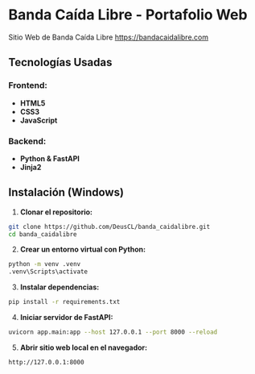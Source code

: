 # Banda Caída Libre - Portafolio Web
Sitio Web de Banda Caída Libre https://bandacaidalibre.com

## Tecnologías Usadas

### Frontend:
- **HTML5**
- **CSS3**
- **JavaScript**

### Backend:
- **Python & FastAPI**
- **Jinja2**

## Instalación (Windows)
1. **Clonar el repositorio:**
```bash
git clone https://github.com/DeusCL/banda_caidalibre.git
cd banda_caidalibre
```
2. **Crear un entorno virtual con Python:**
```bash
python -m venv .venv
.venv\Scripts\activate
```
3. **Instalar dependencias:**
```bash
pip install -r requirements.txt
```
4. **Iniciar servidor de FastAPI:**
```bash
uvicorn app.main:app --host 127.0.0.1 --port 8000 --reload
```
5. **Abrir sitio web local en el navegador:**
```bash
http://127.0.0.1:8000
```

